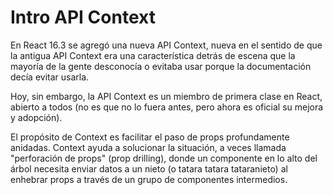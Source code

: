 # Intro API Context

En React 16.3 se agregó una nueva API Context, nueva en el sentido de que la antigua API Context era una característica detrás de escena que la mayoría de la gente desconocía o evitaba usar porque la documentación decía evitar usarla.

Hoy, sin embargo, la API Context es un miembro de primera clase en React, abierto a todos (no es que no lo fuera antes, pero ahora es oficial su mejora y adopción).

El propósito de Context es facilitar el paso de props profundamente anidadas. Context ayuda a solucionar la situación, a veces llamada "perforación de props" (prop drilling), donde un componente en lo alto del árbol necesita enviar datos a un nieto (o tatara tatara tataranieto) al enhebrar props a través de un grupo de componentes intermedios.
